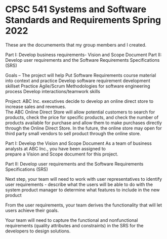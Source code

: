 # CPSC 541 Systems and Software Standards and Requirements Spring 2022

These are the documements that my group members and I created.

Part I: Develop business requirements- Vision and Scope Document
Part II: Develop user requirements and the Software Requirements Specifications (SRS)

Goals – The project will help
Put Software Requirements course material into context and practice
Develop software requirement development skillset
Practice Agile/Scrum Methodologies for software engineering process
Develop interactions/teamwork skills 

Project: ABC Inc. executives decide to develop an online direct store to increase sales and revenues.  
The ABC Online Direct Store will allow potential customers to search for products, check the price for 
specific products, and check the number of products available for purchase and allow them to make purchases
 directly through the Online Direct Store.  In the future, the online store may open for third party small 
vendors to sell product through the online store.  

Part I: Develop the Vision and Scope Document 
      As a team of business analysts at ABC Inc., you have been assigned to          
      prepare a Vision and Scope document for this project.

Part II: Develop user requirements and the Software Requirements Specifications (SRS)

Next step, your team will need to work with
user representatives to identify user requirements - describe what the users will  be able to do with the system 
product manager to determine what features to include in the new product

From the user requirements, your team derives the functionality that will let users achieve their goals. 

Your team will need to capture the functional and nonfunctional requirements (quality attributes and constraints) 
in the SRS for the developers to design solutions.
